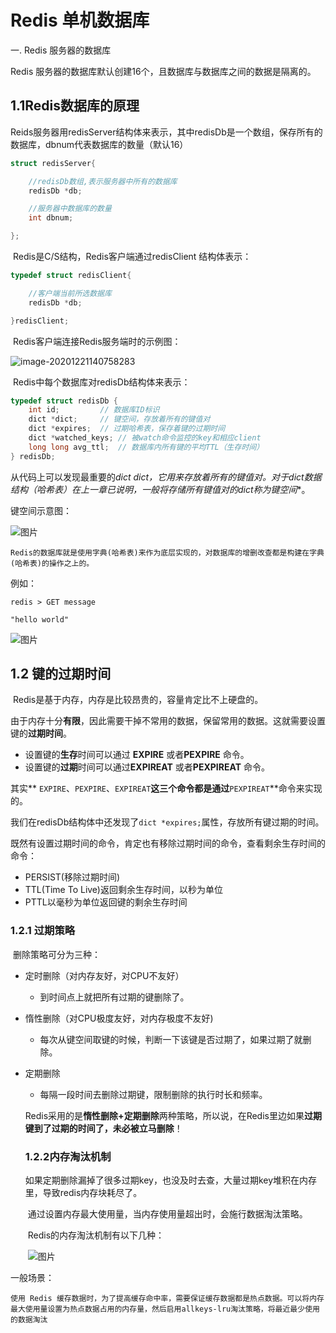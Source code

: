 #  Redis 单机数据库

一. Redis 服务器的数据库

Redis 服务器的数据库默认创建16个，且数据库与数据库之间的数据是隔离的。



## **1.1Redis数据库的原理**

​		Reids服务器用redisServer结构体来表示，其中redisDb是一个数组，保存所有的数据库，dbnum代表数据库的数量（默认16）

```c
struct redisServer{  

    //redisDb数组,表示服务器中所有的数据库
    redisDb *db;  

    //服务器中数据库的数量
    int dbnum;  

}; 
```

​		Redis是C/S结构，Redis客户端通过redisClient 结构体表示：

```c
typedef struct redisClient{  

    //客户端当前所选数据库
    redisDb *db;  

}redisClient;
```

​		Redis客户端连接Redis服务端时的示例图：

![image-20201221140758283](C:\Users\admin\AppData\Roaming\Typora\typora-user-images\image-20201221140758283.png)

​		Redis中每个数据库对redisDb结构体来表示：

```c
typedef struct redisDb { 
    int id;         // 数据库ID标识
    dict *dict;     // 键空间，存放着所有的键值对              
    dict *expires;  // 过期哈希表，保存着键的过期时间                          
    dict *watched_keys; // 被watch命令监控的key和相应client    
    long long avg_ttl;  // 数据库内所有键的平均TTL（生存时间）     
} redisDb;
```

从代码上可以发现最重要的**dict *dict**，它用来存放着所有的键值对。对于dict数据结构（哈希表）在上一章已说明，一般将存储所有键值对的dict称为**键空间**。



键空间示意图：

![图片](https://mmbiz.qpic.cn/mmbiz_png/2BGWl1qPxib0LSf7wiaom7XfZ9RhpUWsW2AC1gtvq3ibvicwU8XFTib4Y3aicN96AUbrNBlyAB1MHnb9fvDVsYerzoicQ/640?wx_fmt=png&tp=webp&wxfrom=5&wx_lazy=1&wx_co=1)



```
Redis的数据库就是使用字典(哈希表)来作为底层实现的，对数据库的增删改查都是构建在字典(哈希表)的操作之上的。
```

例如：

```redis
redis > GET message

"hello world"

```

![图片](https://mmbiz.qpic.cn/mmbiz_png/2BGWl1qPxib0LSf7wiaom7XfZ9RhpUWsW2tiagicnJMog5YjszvjrXiafwuQCiaU6CNBEc4fuSl1MzbreesTtosrT5ew/640?wx_fmt=png&tp=webp&wxfrom=5&wx_lazy=1&wx_co=1)

## 1.2 键的过期时间

​		Redis是基于内存，内存是比较昂贵的，容量肯定比不上硬盘的。

​		由于内存十分**有限**，因此需要干掉不常用的数据，保留常用的数据。这就需要设置键的**过期时间**。

* 设置键的**生存**时间可以通过 **EXPIRE** 或者**PEXPIRE** 命令。
* 设置键的**过期**时间可以通过**EXPIREAT** 或者**PEXPIREAT** 命令。

其实** `EXPIRE`、`PEXPIRE`、`EXPIREAT`**这三个命令都是通过**`PEXPIREAT`**命令来实现的。

我们在redisDb结构体中还发现了`dict *expires;`属性，存放所有键过期的时间。



既然有设置过期时间的命令，肯定也有移除过期时间的命令，查看剩余生存时间的命令：

* PERSIST(移除过期时间)
* TTL(Time To Live)返回剩余生存时间，以秒为单位
* PTTL以毫秒为单位返回键的剩余生存时间



### 1.2.1 过期策略

​	删除策略可分为三种：

* 定时删除（对内存友好，对CPU不友好）

  * 到时间点上就把所有过期的键删除了。

* 惰性删除（对CPU极度友好，对内存极度不友好)

  * 每次从键空间取键的时候，判断一下该键是否过期了，如果过期了就删除。

* 定期删除

  * 每隔一段时间去删除过期键，限制删除的执行时长和频率。

  

  

  Redis采用的是**惰性删除+定期删除**两种策略，所以说，在Redis里边如果**过期键到了过期的时间了，未必被立马删除**！

  

  

  ### 1.2.2内存淘汰机制

  ​		如果定期删除漏掉了很多过期key，也没及时去查，大量过期key堆积在内存里，导致redis内存块耗尽了。

  ​		通过设置内存最大使用量，当内存使用量超出时，会施行数据淘汰策略。

  

  ​	Redis的内存淘汰机制有以下几种：

  ​	![图片](https://mmbiz.qpic.cn/mmbiz_png/2BGWl1qPxib0LSf7wiaom7XfZ9RhpUWsW2TMibgqktURXxzDeSVITWJiaKQDlocMf2ibHS3vK3AyOgtibIzRW4LvrXhQ/640?wx_fmt=png&tp=webp&wxfrom=5&wx_lazy=1&wx_co=1)

一般场景：

```
使用 Redis 缓存数据时，为了提高缓存命中率，需要保证缓存数据都是热点数据。可以将内存最大使用量设置为热点数据占用的内存量，然后启用allkeys-lru淘汰策略，将最近最少使用的数据淘汰
```



